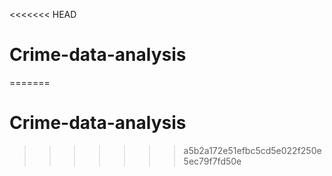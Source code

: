 <<<<<<< HEAD
# Crime-data-analysis
=======
# Crime-data-analysis
>>>>>>> a5b2a172e51efbc5cd5e022f250e5ec79f7fd50e
